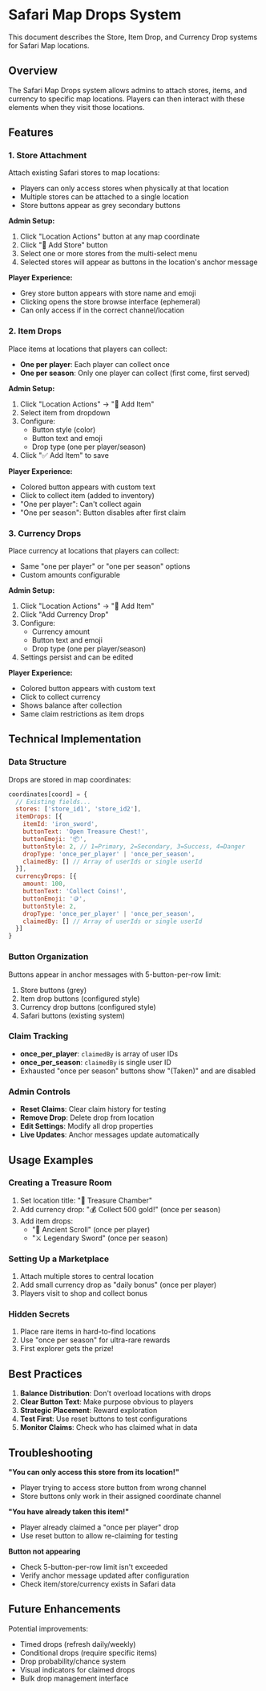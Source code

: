 # Safari Map Drops System

This document describes the Store, Item Drop, and Currency Drop systems for Safari Map locations.

## Overview

The Safari Map Drops system allows admins to attach stores, items, and currency to specific map locations. Players can then interact with these elements when they visit those locations.

## Features

### 1. Store Attachment

Attach existing Safari stores to map locations:
- Players can only access stores when physically at that location
- Multiple stores can be attached to a single location
- Store buttons appear as grey secondary buttons

**Admin Setup:**
1. Click "Location Actions" button at any map coordinate
2. Click "🏪 Add Store" button
3. Select one or more stores from the multi-select menu
4. Selected stores will appear as buttons in the location's anchor message

**Player Experience:**
- Grey store button appears with store name and emoji
- Clicking opens the store browse interface (ephemeral)
- Can only access if in the correct channel/location

### 2. Item Drops

Place items at locations that players can collect:
- **One per player**: Each player can collect once
- **One per season**: Only one player can collect (first come, first served)

**Admin Setup:**
1. Click "Location Actions" → "🧰 Add Item"
2. Select item from dropdown
3. Configure:
   - Button style (color)
   - Button text and emoji
   - Drop type (one per player/season)
4. Click "✅ Add Item" to save

**Player Experience:**
- Colored button appears with custom text
- Click to collect item (added to inventory)
- "One per player": Can't collect again
- "One per season": Button disables after first claim

### 3. Currency Drops

Place currency at locations that players can collect:
- Same "one per player" or "one per season" options
- Custom amounts configurable

**Admin Setup:**
1. Click "Location Actions" → "🧰 Add Item"
2. Click "Add Currency Drop"
3. Configure:
   - Currency amount
   - Button text and emoji
   - Drop type (one per player/season)
4. Settings persist and can be edited

**Player Experience:**
- Colored button appears with custom text
- Click to collect currency
- Shows balance after collection
- Same claim restrictions as item drops

## Technical Implementation

### Data Structure

Drops are stored in map coordinates:
```javascript
coordinates[coord] = {
  // Existing fields...
  stores: ['store_id1', 'store_id2'],
  itemDrops: [{
    itemId: 'iron_sword',
    buttonText: 'Open Treasure Chest!',
    buttonEmoji: '📦',
    buttonStyle: 2, // 1=Primary, 2=Secondary, 3=Success, 4=Danger
    dropType: 'once_per_player' | 'once_per_season',
    claimedBy: [] // Array of userIds or single userId
  }],
  currencyDrops: [{
    amount: 100,
    buttonText: 'Collect Coins!',
    buttonEmoji: '🪙',
    buttonStyle: 2,
    dropType: 'once_per_player' | 'once_per_season',
    claimedBy: [] // Array of userIds or single userId
  }]
}
```

### Button Organization

Buttons appear in anchor messages with 5-button-per-row limit:
1. Store buttons (grey)
2. Item drop buttons (configured style)
3. Currency drop buttons (configured style)
4. Safari buttons (existing system)

### Claim Tracking

- **once_per_player**: `claimedBy` is array of user IDs
- **once_per_season**: `claimedBy` is single user ID
- Exhausted "once per season" buttons show "(Taken)" and are disabled

### Admin Controls

- **Reset Claims**: Clear claim history for testing
- **Remove Drop**: Delete drop from location
- **Edit Settings**: Modify all drop properties
- **Live Updates**: Anchor messages update automatically

## Usage Examples

### Creating a Treasure Room
1. Set location title: "💎 Treasure Chamber"
2. Add currency drop: "💰 Collect 500 gold!" (once per season)
3. Add item drops: 
   - "📜 Ancient Scroll" (once per player)
   - "⚔️ Legendary Sword" (once per season)

### Setting Up a Marketplace
1. Attach multiple stores to central location
2. Add small currency drop as "daily bonus" (once per player)
3. Players visit to shop and collect bonus

### Hidden Secrets
1. Place rare items in hard-to-find locations
2. Use "once per season" for ultra-rare rewards
3. First explorer gets the prize!

## Best Practices

1. **Balance Distribution**: Don't overload locations with drops
2. **Clear Button Text**: Make purpose obvious to players
3. **Strategic Placement**: Reward exploration
4. **Test First**: Use reset buttons to test configurations
5. **Monitor Claims**: Check who has claimed what in data

## Troubleshooting

**"You can only access this store from its location!"**
- Player trying to access store button from wrong channel
- Store buttons only work in their assigned coordinate channel

**"You have already taken this item!"**
- Player already claimed a "once per player" drop
- Use reset button to allow re-claiming for testing

**Button not appearing**
- Check 5-button-per-row limit isn't exceeded
- Verify anchor message updated after configuration
- Check item/store/currency exists in Safari data

## Future Enhancements

Potential improvements:
- Timed drops (refresh daily/weekly)
- Conditional drops (require specific items)
- Drop probability/chance system
- Visual indicators for claimed drops
- Bulk drop management interface
